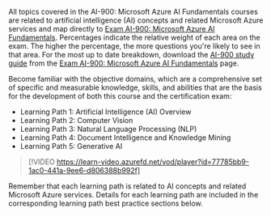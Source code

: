 

All topics covered in the AI-900: Microsoft Azure AI Fundamentals courses are related to artificial intelligence (AI) concepts and related Microsoft Azure services and map directly to [Exam AI-900: Microsoft Azure AI Fundamentals](https://aka.ms/ai900exam). Percentages indicate the relative weight of each area on the exam. The higher the percentage, the more questions you're likely to see in that area. For the most up to date breakdown, download the [AI-900 study guide](https://aka.ms/ai900studyguide) from the [Exam AI-900: Microsoft Azure AI Fundamentals](https://aka.ms/ai900exam) page.

Become familiar with the objective domains, which are a comprehensive set of specific and measurable knowledge, skills, and abilities that are the basis for the development of both this course and the certification exam:

- Learning Path 1: Artificial Intelligence (AI) Overview
- Learning Path 2: Computer Vision
- Learning Path 3: Natural Language Processing (NLP)
- Learning Path 4: Document Intelligence and Knowledge Mining
- Learning Path 5: Generative AI

> [!VIDEO https://learn-video.azurefd.net/vod/player?id=77785bb9-1ac0-441a-9ee6-d806388b992f] 

Remember that each learning path is related to AI concepts and related Microsoft Azure services. Details for each learning path are included in the corresponding learning path best practice sections below.